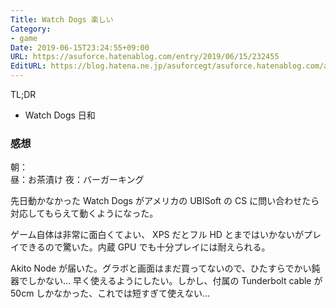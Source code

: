 ```yaml
---
Title: Watch Dogs 楽しい
Category:
- game
Date: 2019-06-15T23:24:55+09:00
URL: https://asuforce.hatenablog.com/entry/2019/06/15/232455
EditURL: https://blog.hatena.ne.jp/asuforcegt/asuforce.hatenablog.com/atom/entry/17680117127200912638
---
```


 TL;DR
- Watch Dogs 日和


### 感想
朝：  
昼：お茶漬け
夜：バーガーキング

先日動かなかった Watch Dogs がアメリカの UBISoft の CS に問い合わせたら対応してもらえて動くようになった。

ゲーム自体は非常に面白くてよい、 XPS だとフル HD とまではいかないがプレイできるので驚いた。内蔵 GPU でも十分プレイには耐えられる。

Akito Node が届いた。グラボと画面はまだ買ってないので、ひたすらでかい鈍器でしかない… 早く使えるようにしたい。しかし、付属の Tunderbolt cable が 50cm しかなかった、これでは短すぎて使えない…
